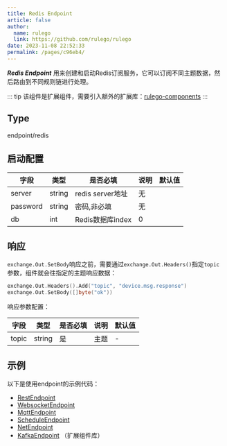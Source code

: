 ```yaml
---
title: Redis Endpoint
article: false
author: 
  name: rulego
  link: https://github.com/rulego/rulego
date: 2023-11-08 22:52:33
permalink: /pages/c96eb4/
---
```


***Redis Endpoint*** <Badge text="v0.22.0+"/> 用来创建和启动Redis订阅服务，它可以订阅不同主题数据，然后路由到不同规则链进行处理。

::: tip 
该组件是扩展组件，需要引入额外的扩展库：[rulego-components](https://github.com/rulego/rulego-components)
:::

## Type

endpoint/redis

## 启动配置

| 字段       | 类型     | 是否必填           | 说明  | 默认值 |
|----------|--------|----------------|-----|-----|
| server   | string | redis server地址 | 无   |
| password | string | 密码,非必填         | 无   |
| db       | int    | Redis数据库index  | 0   |


## 响应

`exchange.Out.SetBody`响应之前，需要通过`exchange.Out.Headers()`指定`topic`参数，组件就会往指定的主题响应数据：

```go
exchange.Out.Headers().Add("topic", "device.msg.response")
exchange.Out.SetBody([]byte("ok"))
```

响应参数配置：

| 字段        | 类型     | 是否必填 | 说明    | 默认值 |
|-----------|--------|------|-------|-----|
| topic     | string | 是    | 主题    | -   |

## 示例

以下是使用endpoint的示例代码：

- [RestEndpoint](https://github.com/rulego/rulego/tree/main/examples/http_endpoint/http_endpoint.go)
- [WebsocketEndpoint](https://github.com/rulego/rulego/tree/main/endpoint/websocket/websocket_test.go)
- [MqttEndpoint](https://github.com/rulego/rulego/tree/main/endpoint/mqtt/mqtt_test.go)
- [ScheduleEndpoint](https://github.com/rulego/rulego/tree/main/endpoint/schedule/schedule_test.go)
- [NetEndpoint](https://github.com/rulego/rulego-components/blob/main/endpoint/net/net_test.go)
- [KafkaEndpoint](https://github.com/rulego/rulego-components/blob/main/endpoint/kafka/kafka_test.go) （扩展组件库）